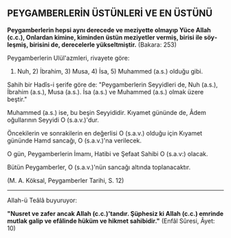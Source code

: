 ## PEYGAMBERLERİN ÜSTÜNLERİ VE EN ÜSTÜNÜ

**Peygamberlerin hepsi aynı derecede ve mezi­yette olmayıp Yüce Allah (c.c.), Onlardan kimine, kiminden üstün meziyetler vermiş, birisi ile söy­leşmiş, birisini de, derecelerle yükseltmiştir.** (Ba­kara: 253)

Peygamberlerin Ulül'azmleri, rivayete göre:

1) Nuh, 2) İbrahim, 3) Musa, 4) İsa, 5) Muhammed (a.s.) olduğu gibi.

Sahih bir Hadîs-i şerife göre de: "Peygamberle­rin Seyyidleri de, Nuh (a.s.), İbrahim (a.s.), Musa (a.s.). İsa (a.s.) ve Muhammed (a.s.) olmak üzere beştir."

Muhammed (a.s.) ise, bu beşin Seyyididir. Kıyamet gününde de, Âdem oğullarının Seyyidi O (s.a.v.)'dur.

Öncekilerin ve sonrakilerin en değerlisi O (s.a.v.) olduğu için Kıyamet gününde Hamd san­cağı, O (s.a.v.)'na verilecek.

O gün, Peygamberlerin İmamı, Hatibi ve Şefaat Sahibi O (s.a.v:) olacak.

Bütün Peygamberler, O (s.a.v.)'nün sancağı al­tında toplanacaktır.

(M. A. Köksal, Peygamberler Tarihi, S. 12)

<hr>

Allah-ü Teâlâ buyuruyor:

**"Nusret ve zafer ancak Allah (c.c.)'tandır. Şüp­hesiz ki Allah (c.c.) emrinde mutlak galip ve efâlinde hüküm ve hikmet sahibidir."** (Enfâl Sûresi, Âyet: 10)
